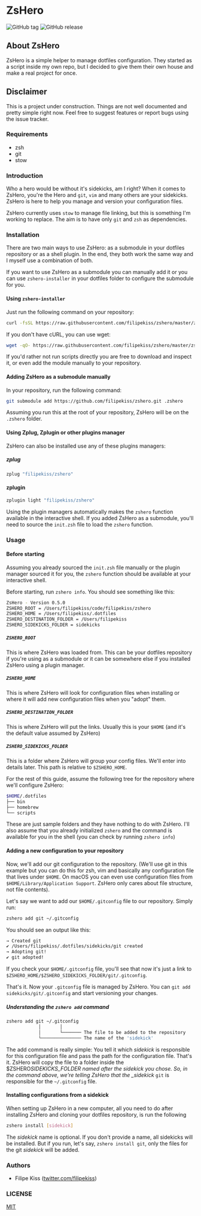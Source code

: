# ZsHero

![GitHub tag](https://img.shields.io/github/tag/filipekiss/zshero.svg?style=flat-square)
![GitHub release](https://img.shields.io/github/release/filipekiss/zshero.svg?style=flat-square)

## About ZsHero

ZsHero is a simple helper to manage dotfiles configuration. They started as a
script inside my own repo, but I decided to give them their own house and make
a real project for once.

## Disclaimer

This is a project under construction. Things are not well documented and
pretty simple right now. Feel free to suggest features or report bugs using
the issue tracker.

### Requirements

*   zsh
*   git
*   stow

### Introduction

Who a hero would be without it's sidekicks, am I right? When it comes to
ZsHero, you're the Hero and `git`, `vim` and many others are your sidekicks.
ZsHero is here to help you manage and version your configuration files.

ZsHero currently uses `stow` to manage file linking, but this is something I'm
working to replace. The aim is to have only `git` and `zsh` as dependencies.

### Installation

There are two main ways to use ZsHero: as a submodule in your dotfiles
repository or as a shell plugin. In the end, they both work the same way and I
myself use a combination of both.

If you want to use ZsHero as a submodule you can manually add it or you can
use `zshero-installer` in your dotfiles folder to configure the submodule for
you.

#### Using `zshero-installer`

Just run the following command on your repository:

```sh
curl -fsSL https://raw.githubusercontent.com/filipekiss/zshero/master/zshero-installer | zsh
```

If you don't have cURL, you can use wget:

```sh
wget -qO- https://raw.githubusercontent.com/filipekiss/zshero/master/zshero-installer | zsh
```

If you'd rather not run scripts directly you are free to download and inspect
it, or even add the module manually to your repository.

#### Adding ZsHero as a submodule manually

In your repository, run the following command:

```sh
git submodule add https://github.com/filipekiss/zshero.git .zshero
```

Assuming you run this at the root of your repository, ZsHero will be on the
`.zshero` folder.

#### Using Zplug, Zplugin or other plugins manager

ZsHero can also be installed use any of these plugins managers:

##### zplug

```sh
zplug "filipekiss/zshero"
```

#### zplugin

```sh
zplugin light "filipekiss/zshero"
```

Using the plugin managers automatically makes the `zshero` function available
in the interactive shell. If you added ZsHero as a submodule, you'll need to
source the `init.zsh` file to load the `zshero` function.

### Usage

#### Before starting

Assuming you already sourced the `init.zsh` file manually or the plugin
manager sourced it for you, the `zshero` function should be available at your
interactive shell.

Before starting, run `zshero info`. You should see something like this:

```sh
ZsHero - Version 0.5.0
ZSHERO_ROOT = /Users/filipekiss/code/filipekiss/zshero
ZSHERO_HOME = /Users/filipekiss/.dotfiles
ZSHERO_DESTINATION_FOLDER = /Users/filipekiss
ZSHERO_SIDEKICKS_FOLDER = sidekicks
```

##### `ZSHERO_ROOT`

This is where ZsHero was loaded from. This can be your dotfiles repository if
you're using as a submodule or it can be somewhere else if you installed
ZsHero using a plugin manager.

##### `ZSHERO_HOME`

This is where ZsHero will look for configuration files when installing or
where it will add new configuration files when you "adopt" them.

##### `ZSHERO_DESTINATION_FOLDER`

This is where ZsHero will put the links. Usually this is your `$HOME` (and
it's the default value assumed by ZsHero)

##### `ZSHERO_SIDEKICKS_FOLDER`

This is a folder where ZsHero will group your config files. We'll enter into
details later. This path is relative to `$ZSHERO_HOME`.

For the rest of this guide, assume the following tree for the repository where
we'll configure ZsHero:

```sh
$HOME/.dotfiles
├── bin
├── homebrew
└── scripts
```

These are just sample folders and they have nothing to do with ZsHero. I'll
also assume that you already initialized `zshero` and the command is available
for you in the shell (you can check by running `zshero info`)

#### Adding a new configuration to your repository

Now, we'll add our git configuration to the repository. (We'll use git in this
example but you can do this for zsh, vim and basically any configuration file
that lives under `$HOME`. On macOS you can even use configuration files from
`$HOME/Library/Application Support`. ZsHero only cares about file structure,
not file contents).

Let's say we want to add our `$HOME/.gitconfig` file to our repository. Simply
run:

```sh
zshero add git ~/.gitconfig
```

You should see an output like this:

```sh
→ Created git
✔ /Users/filipekiss/.dotfiles/sidekicks/git created
→ Adopting git!
✔ git adopted!
```

If you check your `$HOME/.gitconfig` file, you'll see that now it's just a
link to `$ZSHERO_HOME/$ZSHERO_SIDEKICKS_FOLDER/git/.gitconfig`.

That's it. Now your `.gitconfig` file is managed by ZsHero. You can
`git add sidekicks/git/.gitconfig` and start versioning your changes.

##### Understanding the `zshero add` command

```sh
zshero add git ~/.gitconfig
            │       │
            │       └─────── The file to be added to the repository
            └─────────────── The name of the 'sidekick'
```

The add command is really simple: You tell it which _sidekick_ is responsible
for this configuration file and pass the path for the configuration file.
That's it. ZsHero will copy the file to a folder inside the
$ZSHERO*SIDEKICKS_FOLDER named after the sidekick you chose. So, in the
command above, we're telling ZsHero that the \_sidekick* `git` is responsible
for the `~/.gitconfig` file.

#### Installing configurations from a sidekick

When setting up ZsHero in a new computer, all you need to do after installing
ZsHero and cloning your dotfiles repository, is run the following

```sh
zshero install [sidekick]
```

The _sidekick_ name is optional. If you don't provide a name, all sidekicks
will be installed. But if you run, let's say, `zshero install git`, only the
files for the git _sidekick_ will be added.

### Authors

*   Filipe Kiss ([twitter.com/filipekiss])

### LICENSE

[MIT]

[mit]: LICENSE.md
[twitter.com/filipekiss]: https://twitter.com/filipekiss

